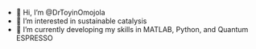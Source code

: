 - 👋 Hi, I’m @DrToyinOmojola
- 👀 I’m interested in sustainable catalysis
- 🌱 I’m currently developing my skills in MATLAB, Python, and Quantum ESPRESSO


<!---
ToyinOmojola/ToyinOmojola is a ✨ special ✨ repository because its `README.md` (this file) appears on your GitHub profile.
You can click the Preview link to take a look at your changes.
--->
